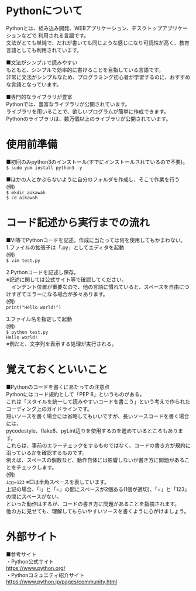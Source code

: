 # Pythonについて  
Pythonとは、組み込み開発、WEBアプリケーション、デスクトップアプリケーションなどで  利用される言語です。  
文法がとても単純で、だれが書いても同じような感じになり可読性が高く、教育言語としても利用されています。  
  
■文法がシンプルで読みやすい  
もともと、シンプルで効率的に書けることを目指している言語です。  
非常に文法がシンプルなため、プログラミング初心者が学習するのに、おすすめな言語となっています。  
  
■専門的なライブラリが豊富  
Pythonでは、豊富なライブラリが公開されています。  
ライブラリを用いることで、欲しいプログラムが簡単に作成できます。  
Pythonのライブラリは、数万個以上のライブラリが公開されています。  
  
# 使用前準備  
■初回のみpython3のインストール(すでにインストールされているので不要)。  
`$ sudo yum install python3 -y`  

■ほかの人とかぶらないように自分のフォルダを作成し、そこで作業を行う  
(例)  
`$ mkdir aikawah`  
`$ cd aikawah`  

# コード記述から実行までの流れ  
■VI等でPythonコードを記述。作成に当たっては何を使用してもかまわない。  
1.ファイルの拡張子は「.py」としてエディタを起動  
(例)  
`$ vim test.py`  
  
2.Pythonコードを記述し保存。  
※記述に関しては公式サイト等で確認してください。  
　インデント位置が重要なので、他の言語に慣れていると、スペースを自由につけすぎてエラーになる場合が多々あります。  
(例)  
`print("Hello world!")`  
  
3.ファイル名を指定して起動  
(例)  
`$ python test.py`  
`Hello world!`  
※例だと、文字列を表示する処理が実行される。  

# 覚えておくといいこと  
■Pythonのコードを書くにあたっての注意点  
Pythonにはコード規約として「PEP 8」というものがある。  
これは「スタイルを統一して読みやすいコードを書こう」という考えで作られたコーディング上のガイドラインです。  
短いソースを書く場合には省略してもいいですが、長いソースコードを書く場合には、  
pycodestyle、flake8、pyLint辺りを使用するのを進めているところもあります。  
これらは、事前のエラーチェックをするものではなく、コードの書き方が規約に沿っているかを確認するものです。  
例えば、スペースの個数など、動作自体には影響しないが書き方に問題があることをチェックします。  
(例)  
`i□□=123` ※□は半角スペースを表しています。  
上記の場合、「i」と「=」の間にスペースが2個ある(1個が適切)、「=」と「123」の間にスペースがない。  
といった動作はするが、コードの書き方に問題があることを指摘されます。  
他の方に見せても、理解してもらいやすいソースを書くように心がけましょう。

# 外部サイト
■参考サイト  
・Python公式サイト  
https://www.python.org/  
・Pythonコミュニティ紹介サイト  
https://www.python.jp/pages/community.html  
